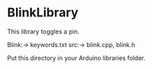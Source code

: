 # BlinkLibrary
This library toggles a pin.

Blink:-> keywords.txt src:-> blink.cpp, blink.h

Put this directory in your Arduino libraries folder.
